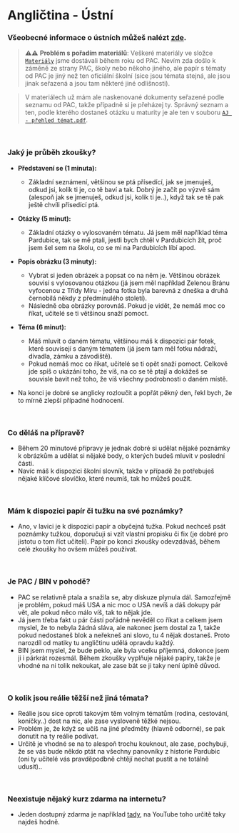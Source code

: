 # Angličtina - Ústní

### Všeobecné informace o ústních můžeš nalézt [zde](../../FaQ/USTNI.md).

> ⚠️⚠️ **Problém s pořadím materiálů**: Veškeré materiály ve složce [`Materiály`](Materiály/) jsme dostávali během roku od PAC. Nevím zda došlo k záměně ze strany PAC, školy nebo někoho jiného, ale papír s tématy od PAC je jiný než ten oficiální školní (sice jsou témata stejná, ale jsou jinak seřazená a jsou tam některé jiné odlišnosti).

> V materiálech už mám ale naskenované dokumenty seřazené podle seznamu od PAC, takže případně si je přeházej ty. Správný seznam a ten, podle kterého dostaneš otázku u maturity je ale ten v souboru [`AJ - přehled témat.pdf`](AJ%20-%20přehled%20témat.pdf).

<br>

### Jaký je průběh zkoušky?
- **Představení se (1 minuta):**
    - Základní seznámení, většinou se ptá přísedící, jak se jmenuješ, odkud jsi, kolik ti je, co tě baví a tak. Dobrý je začít po výzvě sám (alespoň jak se jmenuješ, odkud jsi, kolik ti je..), když tak se tě pak ještě chvíli přísedící ptá.
- **Otázky (5 minut):**
    - Základní otázky o vylosovaném tématu. Já jsem měl například téma Pardubice, tak se mě ptali, jestli bych chtěl v Pardubicích žít, proč jsem šel sem na školu, co se mi na Pardubicích líbí apod.
- **Popis obrázku (3 minuty):**
    - Vybrat si jeden obrázek a popsat co na něm je. Většinou obrázek souvisí s vylosovanou otázkou (já jsem měl například Zelenou Bránu vyfocenou z Třídy Míru - jedna fotka byla barevná z dneška a druhá černobílá někdy z předminulého století).
    - Následně oba obrázky porovnáš. Pokud je vidět, že nemáš moc co říkat, učitelé se ti většinou snaží pomoct.
- **Téma (6 minut):**
    - Máš mluvit o daném tématu, většinou máš k dispozici pár fotek, které souvisejí s daným tématem (já jsem tam měl fotku nádraží, divadla, zámku a závodiště).
    - Pokud nemáš moc co říkat, učitelé se ti opět snaží pomoct. Celkově jde spíš o ukázání toho, že víš, na co se tě ptají a dokážeš se souvisle bavit než toho, že víš všechny podrobnosti o daném místě.

- Na konci je dobré se anglicky rozloučit a popřát pěkný den, řekl bych, že to mírně zlepší případné hodnocení.

<br>

### Co děláš na přípravě?
- Během 20 minutové přípravy je jednak dobré si udělat nějaké poznámky k obrázkům a udělat si nějaké body, o kterých budeš mluvit v poslední části.
- Navíc máš k dispozici školní slovník, takže v případě že potřebuješ nějaké klíčové slovíčko, které neumíš, tak ho můžeš použít.

<br>

### Mám k dispozici papír či tužku na své poznámky?
- Ano, v lavici je k dispozici papír a obyčejná tužka. Pokud nechceš psát poznámky tužkou, doporučuji si vzít vlastní propisku či fix (je dobré pro jistotu o tom říct učiteli). Papír po konci zkoušky odevzdáváš, během celé zkoušky ho ovšem můžeš používat.

<br>

### Je PAC / BIN v pohodě?
- PAC se relativně ptala a snažila se, aby diskuze plynula dál. Samozřejmě je problém, pokud máš USA a nic moc o USA nevíš a dáš dokupy pár vět, ale pokud něco málo víš, tak to nějak jde.
- Já jsem třeba fakt u pár částí pořádně nevěděl co říkat a celkem jsem myslel, že to nebyla žádná sláva, ale nakonec jsem dostal za 1, takže pokud nedostaneš blok a neřekneš ani slovo, tu 4 nějak dostaneš. Proto narozdíl od matiky tu angličtinu udělá opravdu každý.
- BIN jsem myslel, že bude peklo, ale byla vcelku příjemná, dokonce jsem ji i párkrát rozesmál. Během zkoušky vyplňuje nějaké papíry, takže je vhodné na ni tolik nekoukat, ale zase bát se ji taky není úplně důvod.

<br>

### O kolik jsou reálie těžší než jiná témata?
- Reálie jsou sice oproti takovým těm volným tématům (rodina, cestování, koníčky..) dost na nic, ale zase vysloveně těžké nejsou.
- Problém je, že když se učíš na jiné předměty (hlavně odborné), se pak donutit na ty reálie podívat.
- Určitě je vhodné se na to alespoň trochu kouknout, ale zase, pochybuji, že se vás bude někdo ptát na všechny panovníky z historie Pardubic (oni ty učitelé vás pravděpodbně chtějí nechat pustit a ne totálně udusit).. 

<br>

### Neexistuje nějaký kurz zdarma na internetu?
- Jeden dostupný zdarma je například [tady](https://kubovaenglish.cz/portfolio/online-kurz-maturita-formalita-2023/), na YouTube toho určitě taky najdeš hodně.